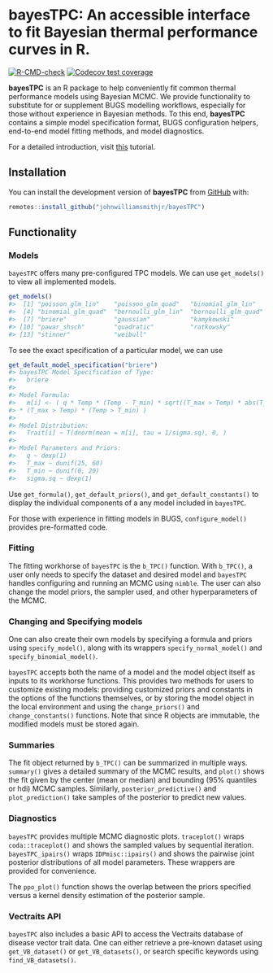 
<!-- README.md is generated from README.Rmd. Please edit that file -->

# bayesTPC: An accessible interface to fit Bayesian thermal performance curves in R.

<!-- badges: start -->

[![R-CMD-check](https://github.com/johnwilliamsmithjr/bayesTPC/actions/workflows/R-CMD-check.yaml/badge.svg)](https://github.com/johnwilliamsmithjr/bayesTPC/actions/workflows/R-CMD-check.yaml)
[![Codecov test
coverage](https://codecov.io/gh/johnwilliamsmithjr/bayesTPC/branch/master/graph/badge.svg)](https://app.codecov.io/gh/johnwilliamsmithjr/bayesTPC?branch=master)
<!-- badges: end -->

**bayesTPC** is an R package to help conveniently fit common thermal
performance models using Bayesian MCMC. We provide functionality to
substitute for or supplement BUGS modelling workflows, especially for
those without experience in Bayesian methods. To this end, **bayesTPC**
contains a simple model specification format, BUGS configuration
helpers, end-to-end model fitting methods, and model diagnostics.

For a detailed introduction, visit
[this](https://seansorek.github.io/bayesTPC/pages/intro.html) tutorial.

## Installation

You can install the development version of **bayesTPC** from
[GitHub](https://github.com/) with:

``` r
remotes::install_github("johnwilliamsmithjr/bayesTPC")
```

## Functionality

### Models

`bayesTPC` offers many pre-configured TPC models. We can use
`get_models()` to view all implemented models.

``` r
get_models()
#>  [1] "poisson_glm_lin"    "poisson_glm_quad"   "binomial_glm_lin"  
#>  [4] "binomial_glm_quad"  "bernoulli_glm_lin"  "bernoulli_glm_quad"
#>  [7] "briere"             "gaussian"           "kamykowski"        
#> [10] "pawar_shsch"        "quadratic"          "ratkowsky"         
#> [13] "stinner"            "weibull"
```

To see the exact specification of a particular model, we can use

``` r
get_default_model_specification("briere")
#> bayesTPC Model Specification of Type:
#>   briere
#> 
#> Model Formula:
#>   m[i] <- ( q * Temp * (Temp - T_min) * sqrt((T_max > Temp) * abs(T_max - Temp))
#> * (T_max > Temp) * (Temp > T_min) )
#> 
#> Model Distribution:
#>   Trait[i] ~ T(dnorm(mean = m[i], tau = 1/sigma.sq), 0, )
#> 
#> Model Parameters and Priors:
#>   q ~ dexp(1)
#>   T_max ~ dunif(25, 60)
#>   T_min ~ dunif(0, 20)
#>   sigma.sq ~ dexp(1)
```

Use `get_formula()`, `get_default_priors()`, and
`get_default_constants()` to display the individual components of a any
model included in `bayesTPC`.

For those with experience in fitting models in BUGS, `configure_model()`
provides pre-formatted code.

### Fitting

The fitting workhorse of `bayesTPC` is the `b_TPC()` function. With
`b_TPC()`, a user only needs to specify the dataset and desired model
and `bayesTPC` handles configuring and running an MCMC using `nimble`.
The user can also change the model priors, the sampler used, and other
hyperparameters of the MCMC.

### Changing and Specifying models

One can also create their own models by specifying a formula and priors
using `specify_model()`, along with its wrappers
`specify_normal_model()` and `specify_binomial_model()`.

`bayesTPC` accepts both the name of a model and the model object itself
as inputs to its workhorse functions. This provides two methods for
users to customize existing models: providing customized priors and
constants in the options of the functions themselves, or by storing the
model object in the local environment and using the `change_priors()`
and `change_constants()` functions. Note that since R objects are
immutable, the modified models must be stored again.

### Summaries

The fit object returned by `b_TPC()` can be summarized in multiple ways.
`summary()` gives a detailed summary of the MCMC results, and `plot()`
shows the fit given by the center (mean or median) and bounding (95%
quantiles or hdi) MCMC samples. Similarly, `posterior_predictive()` and
`plot_prediction()` take samples of the posterior to predict new values.

### Diagnostics

`bayesTPC` provides multiple MCMC diagnostic plots. `traceplot()` wraps
`coda::traceplot()` and shows the sampled values by sequential
iteration. `bayesTPC_ipairs()` wraps `IDPmisc::ipairs()` and shows the
pairwise joint posterior distributions of all model parameters. These
wrappers are provided for convenience.

The `ppo_plot()` function shows the overlap between the priors specified
versus a kernel density estimation of the posterior sample.

### Vectraits API

`bayesTPC` also includes a basic API to access the Vectraits database of
disease vector trait data. One can either retrieve a pre-known dataset
using `get_VB_dataset()` or `get_VB_datasets()`, or search specific
keywords using `find_VB_datasets()`.
